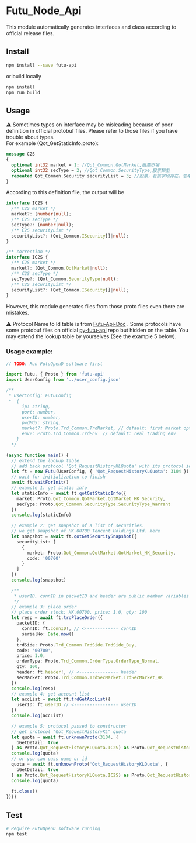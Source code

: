 # Futu_Node_Api
This module automatically generates interfaces and class according to official release files.

## Install
```bash
npm install --save futu-api
```
or build locally
```bash
npm install
npm run build
```

## Usage
⚠️ Sometimes types on interface may be misleading because of poor definition in official protobuf files. Please refer to those files if you have trouble about types.  
For example (Qot_GetStaticInfo.proto):
```protobuf
message C2S
{
  optional int32 market = 1; //Qot_Common.QotMarket,股票市場
  optional int32 secType = 2; //Qot_Common.SecurityType,股票類型
  repeated Qot_Common.Security securityList = 3; //股票，若該字段存在，忽略其他字段，只返回該字段股票的靜態信息
}
```
According to this definition file, the output will be
```typescript
interface IC2S {
  /** C2S market */
  market?: (number|null);
  /** C2S secType */
  secType?: (number|null);
  /** C2S securityList */
  securityList?: (Qot_Common.ISecurity[]|null);
}

/** correction */
interface IC2S {
  /** C2S market */
  market?: (Qot_Common.QotMarket|null);
  /** C2S secType */
  secType?: (Qot_Common.SecurityType|null);
  /** C2S securityList */
  securityList?: (Qot_Common.ISecurity[]|null);
}
```
However, this module generates files from those proto files even there are mistakes.

⚠️ Protocol Name to Id table is from [Futu-Api-Doc](https://futunnopen.github.io/futu-api-doc/protocol/intro.html) . Some protocols have some protobuf files on official [py-futu-api](https://github.com/FutunnOpen/py-futu-api/tree/v4.x/futu/common/pb) repo but hidden on the table. You may extend the lookup table by yourselves (See the example 5 below).

### Usage example:
```typescript
// TODO: Run FutuOpenD software first

import Futu, { Proto } from 'futu-api'
import UserConfig from '../user_config.json'

/**
 * UserConfig: FutuConfig
 *  {
      ip: string,
      port: number,
      userID: number,
      pwdMd5: string,
      market?: Proto.Trd_Common.TrdMarket, // default: first market option: HK
      env?: Proto.Trd_Common.TrdEnv  // default: real trading env
    }
  */

(async function main() {
  // extend the lookup table
  // add back protocol 'Qot_RequestHistoryKLQuota' with its protocol id
  let ft = new Futu(UserConfig, { 'Qot_RequestHistoryKLQuota': 3104 })
  // wait for initialization to finish
  await ft.waitForInit()
  // example 1: get static info
  let staticInfo = await ft.qotGetStaticInfo({
    market: Proto.Qot_Common.QotMarket.QotMarket_HK_Security,
    secType: Proto.Qot_Common.SecurityType.SecurityType_Warrant
  })
  console.log(staticInfo)

  // example 2: get snapshot of a list of securities.
  // we get snapshot of HK.00700 Tencent Holdings Ltd. here
  let snapshot = await ft.qotGetSecuritySnapshot({
    securityList: [
      {
        market: Proto.Qot_Common.QotMarket.QotMarket_HK_Security,
        code: '00700'
      }
    ]
  })
  console.log(snapshot)

  /**
   * userID, connID in packetID and header are public member variables in class Futu
   */
  // example 3: place order
  // place order stock: HK.00700, price: 1.0, qty: 100
  let resp = await ft.trdPlaceOrder({
    packetID: {
      connID: ft.connID!, // <------------- connID
      serialNo: Date.now()
    },
    trdSide: Proto.Trd_Common.TrdSide.TrdSide_Buy,
    code: '00700',
    price: 1.0,
    orderType: Proto.Trd_Common.OrderType.OrderType_Normal,
    qty: 100,
    header: ft.header!, // <--------------- header
    secMarket: Proto.Trd_Common.TrdSecMarket.TrdSecMarket_HK
  })
  console.log(resp)
  // example 4: get account list
  let accList = await ft.trdGetAccList({
    userID: ft.userID // <----------------- userID
  })
  console.log(accList)

  // example 5: protocol passed to constructor
  // get protocol "Qot_RequestHistoryKL" quota
  let quota = await ft.unknownProto(3104, {
    bGetDetail: true
  } as Proto.Qot_RequestHistoryKLQuota.IC2S) as Proto.Qot_RequestHistoryKLQuota.IS2C
  console.log(quota)
  // or you can pass name or id
  quota = await ft.unknownProto('Qot_RequestHistoryKLQuota', {
    bGetDetail: true
  } as Proto.Qot_RequestHistoryKLQuota.IC2S) as Proto.Qot_RequestHistoryKLQuota.IS2C
  console.log(quota)
  
  ft.close()
})()
```

## Test
```bash
# Require FutuOpenD software running
npm test
```